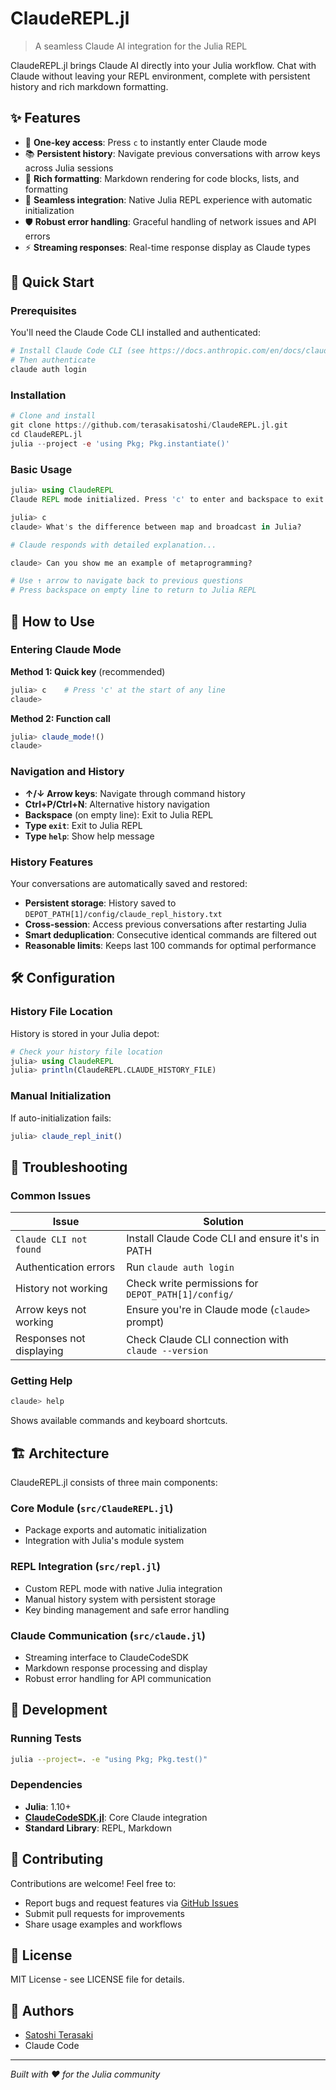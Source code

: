 # ClaudeREPL.jl

> A seamless Claude AI integration for the Julia REPL

ClaudeREPL.jl brings Claude AI directly into your Julia workflow. Chat with Claude without leaving your REPL environment, complete with persistent history and rich markdown formatting.

## ✨ Features

- 🚀 **One-key access**: Press `c` to instantly enter Claude mode
- 📚 **Persistent history**: Navigate previous conversations with arrow keys across Julia sessions
- 🎨 **Rich formatting**: Markdown rendering for code blocks, lists, and formatting
- 🔄 **Seamless integration**: Native Julia REPL experience with automatic initialization
- 🛡️ **Robust error handling**: Graceful handling of network issues and API errors
- ⚡ **Streaming responses**: Real-time response display as Claude types

## 🚀 Quick Start

### Prerequisites

You'll need the Claude Code CLI installed and authenticated:

```bash
# Install Claude Code CLI (see https://docs.anthropic.com/en/docs/claude-code)
# Then authenticate
claude auth login
```

### Installation

```julia
# Clone and install
git clone https://github.com/terasakisatoshi/ClaudeREPL.jl.git
cd ClaudeREPL.jl
julia --project -e 'using Pkg; Pkg.instantiate()'
```

### Basic Usage

```julia
julia> using ClaudeREPL
Claude REPL mode initialized. Press 'c' to enter and backspace to exit.

julia> c
claude> What's the difference between map and broadcast in Julia?

# Claude responds with detailed explanation...

claude> Can you show me an example of metaprogramming?

# Use ↑ arrow to navigate back to previous questions
# Press backspace on empty line to return to Julia REPL
```

## 📖 How to Use

### Entering Claude Mode

**Method 1: Quick key** (recommended)
```julia
julia> c    # Press 'c' at the start of any line
claude> 
```

**Method 2: Function call**
```julia
julia> claude_mode!()
claude> 
```

### Navigation and History

- **↑/↓ Arrow keys**: Navigate through command history
- **Ctrl+P/Ctrl+N**: Alternative history navigation
- **Backspace** (on empty line): Exit to Julia REPL
- **Type `exit`**: Exit to Julia REPL
- **Type `help`**: Show help message

### History Features

Your conversations are automatically saved and restored:

- **Persistent storage**: History saved to `DEPOT_PATH[1]/config/claude_repl_history.txt`
- **Cross-session**: Access previous conversations after restarting Julia
- **Smart deduplication**: Consecutive identical commands are filtered out
- **Reasonable limits**: Keeps last 100 commands for optimal performance

## 🛠️ Configuration

### History File Location

History is stored in your Julia depot:
```julia
# Check your history file location
julia> using ClaudeREPL
julia> println(ClaudeREPL.CLAUDE_HISTORY_FILE)
```

### Manual Initialization

If auto-initialization fails:
```julia
julia> claude_repl_init()
```

## 🔧 Troubleshooting

### Common Issues

| Issue | Solution |
|-------|----------|
| `Claude CLI not found` | Install Claude Code CLI and ensure it's in PATH |
| Authentication errors | Run `claude auth login` |
| History not working | Check write permissions for `DEPOT_PATH[1]/config/` |
| Arrow keys not working | Ensure you're in Claude mode (`claude>` prompt) |
| Responses not displaying | Check Claude CLI connection with `claude --version` |

### Getting Help

```julia
claude> help
```

Shows available commands and keyboard shortcuts.

## 🏗️ Architecture

ClaudeREPL.jl consists of three main components:

### Core Module (`src/ClaudeREPL.jl`)
- Package exports and automatic initialization
- Integration with Julia's module system

### REPL Integration (`src/repl.jl`)
- Custom REPL mode with native Julia integration
- Manual history system with persistent storage
- Key binding management and safe error handling

### Claude Communication (`src/claude.jl`)
- Streaming interface to ClaudeCodeSDK
- Markdown response processing and display
- Robust error handling for API communication

## 🧪 Development

### Running Tests

```bash
julia --project=. -e "using Pkg; Pkg.test()"
```

### Dependencies

- **Julia**: 1.10+
- **[ClaudeCodeSDK.jl](https://github.com/AtelierArith/ClaudeCodeSDK.jl)**: Core Claude integration
- **Standard Library**: REPL, Markdown

## 🤝 Contributing

Contributions are welcome! Feel free to:
- Report bugs and request features via [GitHub Issues](https://github.com/terasakisatoshi/ClaudeREPL.jl/issues)
- Submit pull requests for improvements
- Share usage examples and workflows

## 📄 License

MIT License - see LICENSE file for details.

## 👥 Authors

- [Satoshi Terasaki](https://github.com/terasakisatoshi)
- Claude Code

---

*Built with ❤️ for the Julia community*